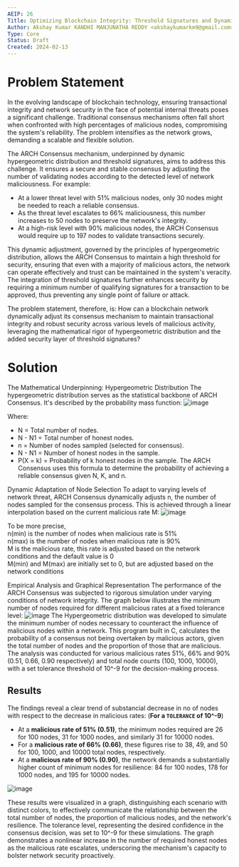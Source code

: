 ```yaml
---
AEIP: 26
Title: Optimizing Blockchain Integrity: Threshold Signatures and Dynamic Hypergeometric Distribution
Author: Akshay Kumar KANDHI MANJUNATHA REDDY <akshaykumarkm9@gmail.com>
Type: Core
Status: Draft
Created: 2024-02-13
---
```



# Problem Statement
In the evolving landscape of blockchain technology, ensuring transactional integrity and network security in the face of potential internal threats poses a significant challenge. Traditional consensus mechanisms often fall short when confronted with high percentages of malicious nodes, compromising the system's reliability. The problem intensifies as the network grows, demanding a scalable and flexible solution.

The ARCH Consensus mechanism, underpinned by dynamic hypergeometric distribution and threshold signatures, aims to address this challenge. It ensures a secure and stable consensus by adjusting the number of validating nodes according to the detected level of network maliciousness. For example:

- At a lower threat level with 51% malicious nodes, only 30 nodes might be needed to reach a reliable consensus.
- As the threat level escalates to 66% maliciousness, this number increases to 50 nodes to preserve the network's integrity.
- At a high-risk level with 90% malicious nodes, the ARCH Consensus would require up to 197 nodes to validate transactions securely.

This dynamic adjustment, governed by the principles of hypergeometric distribution, allows the ARCH Consensus to maintain a high threshold for security, ensuring that even with a majority of malicious actors, the network can operate effectively and trust can be maintained in the system's veracity. The integration of threshold signatures further enhances security by requiring a minimum number of qualifying signatures for a transaction to be approved, thus preventing any single point of failure or attack.

The problem statement, therefore, is: How can a blockchain network dynamically adjust its consensus mechanism to maintain transactional integrity and robust security across various levels of malicious activity, leveraging the mathematical rigor of hypergeometric distribution and the added security layer of threshold signatures?

# Solution
The Mathematical Underpinning: Hypergeometric Distribution
The hypergeometric distribution serves as the statistical backbone of ARCH Consensus. It's described by the probability mass function:
![image](https://github.com/archethic-foundation/aeip/assets/75987671/e61aa2d2-ef18-4120-aef6-8e1ac46261c4)

Where:
* N = Total number of nodes.
* N - N1 = Total number of honest nodes.
* n = Number of nodes sampled (selected for consensus).
* N - N1 = Number of honest nodes in the sample.
* P(X = k) = Probability of k honest nodes in the sample.
The ARCH Consensus uses this formula to determine the probability of achieving a reliable consensus given N, K, and n.

Dynamic Adaptation of Node Selection
To adapt to varying levels of network threat, ARCH Consensus dynamically adjusts n, the number of nodes sampled for the consensus process. This is achieved through a linear interpolation based on the current malicious rate M:
![image](https://github.com/archethic-foundation/aeip/assets/75987671/077f09fa-b7f0-4855-9e57-1a628f978897)

To be more precise, <br>
n(min) is the number of nodes when malicious rate is 51% <br>
n(max) is the number of nodes when malicious rate is 90% <br>
M is the malicious rate, this rate is adjusted based on the network conditions and the default value is 0 <br>
M(min) and M(max) are initially set to 0, but are adjusted based on the network conditions <br>


Empirical Analysis and Graphical Representation
The performance of the ARCH Consensus was subjected to rigorous simulation under varying conditions of network integrity. The graph below illustrates the minimum number of nodes required for different malicious rates at a fixed tolerance level:
![image](https://github.com/archethic-foundation/aeip/assets/75987671/05ac8ca0-f740-4857-a54b-6997585f92dc)
The Hypergeometric distribution was developed to simulate the minimum number of nodes necessary to counteract the influence of malicious nodes within a network. This program built in C, calculates the probability of a consensus not being overtaken by malicious actors, given the total number of nodes and the proportion of those that are malicious. The analysis was conducted for various malicious rates 51%, 66% and 90% (0.51, 0.66, 0.90 respectively) and total node counts (100, 1000, 10000), with a set tolerance threshold of 10^-9 for the decision-making process.

## Results

The findings reveal a clear trend of substancial decrease in no of nodes with respect to the decrease in malicious rates: (**For a  `TOLERANCE`  of 10^-9**)

- At a **malicious rate of 51% (0.51)**, the minimum nodes required are 26 for 100 nodes, 31 for 1000 nodes, and similarly 31 for 10000 nodes.
- For a **malicious rate of 66% (0.66)**, these figures rise to 38, 49, and 50 for 100, 1000, and 10000 total nodes, respectively.
- At a **malicious rate of 90% (0.90)**, the network demands a substantially higher count of minimum nodes for resilience: 84 for 100 nodes, 178 for 1000 nodes, and 195 for 10000 nodes.

![image](https://github.com/archethic-foundation/aeip/assets/75987671/3509f152-4cb8-4243-bc60-6391ab719b4c)

These results were visualized in a graph, distinguishing each scenario with distinct colors, to effectively communicate the relationship between the total number of nodes, the proportion of malicious nodes, and the network's resilience.
The tolerance level, representing the desired confidence in the consensus decision, was set to 10^-9 for these simulations. The graph demonstrates a nonlinear increase in the number of required honest nodes as the malicious rate escalates, underscoring the mechanism's capacity to bolster network security proactively.

